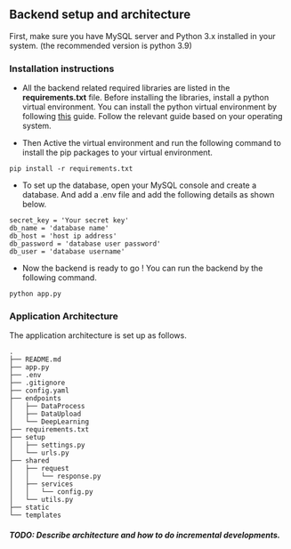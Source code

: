 ## Backend setup and architecture


First, make sure you have MySQL server and Python 3.x installed in your system. 
(the recommended version is python 3.9)


### Installation instructions

* All the backend related required libraries are listed in the **requirements.txt** file. 
  Before installing the libraries, install a python virtual environment. You can install 
  the python virtual environment by following [this](https://packaging.python.org/guides/installing-using-pip-and-virtual-environments/) 
  guide. Follow the relevant guide based on your operating system. 


  
* Then Active the virtual environment and run the following
  command to install the pip packages to your virtual 
  environment. 
  
`pip install -r requirements.txt`

* To set up the database, open your MySQL console and create a database. 
  And add a .env file and add the following details as shown below.
  
```
secret_key = 'Your secret key'
db_name = 'database name'
db_host = 'host ip address'
db_password = 'database user password'
db_user = 'database username'
```

* Now the backend is ready to go ! You can run the backend
  by the following command. 
  
`python app.py`


### Application Architecture

The application architecture is set up as follows. 

```
.
├── README.md
├── app.py
├── .env
├── .gitignore
├── config.yaml
├── endpoints
│   ├── DataProcess
│   ├── DataUpload
│   └── DeepLearning
├── requirements.txt
├── setup
│   ├── settings.py
│   └── urls.py
├── shared
│   ├── request
│   │   └── response.py
│   ├── services
│   │   └── config.py
│   └── utils.py
├── static
└── templates
```

##### TODO: Describe architecture and how to do incremental developments.
